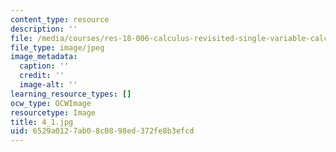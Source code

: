 ```yaml
---
content_type: resource
description: ''
file: /media/courses/res-18-006-calculus-revisited-single-variable-calculus-fall-2010/6529a0127ab08c0898ed372fe8b3efcd_4_1.jpg
file_type: image/jpeg
image_metadata:
  caption: ''
  credit: ''
  image-alt: ''
learning_resource_types: []
ocw_type: OCWImage
resourcetype: Image
title: 4_1.jpg
uid: 6529a012-7ab0-8c08-98ed-372fe8b3efcd
---
```

